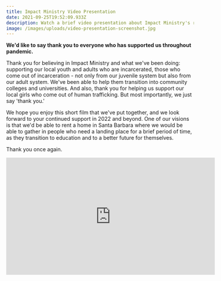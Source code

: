 ```yaml
---
title: Impact Ministry Video Presentation
date: 2021-09-25T19:52:09.933Z
description: Watch a brief video presentation about Impact Ministry's recent work.
image: /images/uploads/video-presentation-screenshot.jpg
---
```

**We'd like to say thank you to everyone who has supported us throughout pandemic.** 

Thank you for believing in Impact Ministry and what we've been doing: supporting our local youth and adults who are incarcerated, those who come out of incarceration - not only from our juvenile system but also from our adult system. We've been able to help them transition into community colleges and universities. And also, thank you for helping us support our local girls who come out of human trafficking. But most importantly, we just say 'thank you.' 

We hope you enjoy this short film that we've  put together, and we look forward to your continued support in 2022 and beyond. One of our visions is that we'd be able to rent a home in Santa Barbara where we would be able to gather in people who need a landing place for a brief period of time, as they transition to education and to a better future for themselves.

Thank you once again.



<iframe width="560" height="315" src="https://www.youtube.com/embed/eNNa1US5GkU" title="YouTube video player" frameborder="0" allow="accelerometer; autoplay; clipboard-write; encrypted-media; gyroscope; picture-in-picture" allowfullscreen></iframe>